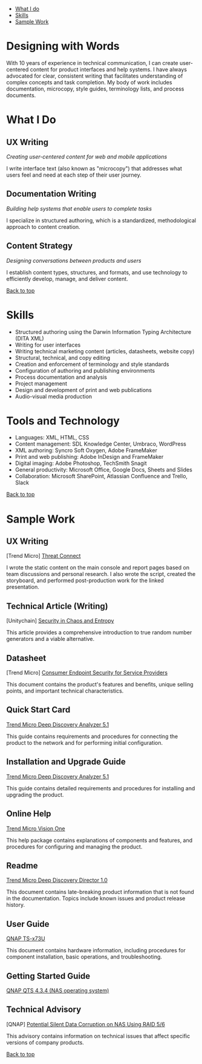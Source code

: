 - [What I do](#what-i-do)
- [Skills](#skills)
- [Sample Work](#sample-work)

# Designing with Words

With 10 years of experience in technical communication, I can create user-centered content for product interfaces and help systems. I have always advocated for clear, consistent writing that facilitates understanding of complex concepts and task completion. My body of work includes documentation, microcopy, style guides, terminology lists, and process documents.

# What I Do

## UX Writing

_Creating user-centered content for web and mobile applications_

I write interface text (also known as "microcopy") that addresses what users feel and need at each step of their user journey.

## Documentation Writing

_Building help systems that enable users to complete tasks_

I specialize in structured authoring, which is a standardized, methodological approach to content creation.

## Content Strategy

_Designing conversations between products and users_

I establish content types, structures, and formats, and use technology to efficiently develop, manage, and deliver content.

[Back to top](#designing-with-words)

# Skills

- Structured authoring using the Darwin Information Typing Architecture (DITA XML)
- Writing for user interfaces
- Writing technical marketing content (articles, datasheets, website copy)
- Structural, technical, and copy editing
- Creation and enforcement of terminology and style standards
- Configuration of authoring and publishing environments
- Process documentation and analysis
- Project management
- Design and development of print and web publications
- Audio-visual media production

# Tools and Technology

- Languages: XML, HTML, CSS
- Content management: SDL Knowledge Center, Umbraco, WordPress
- XML authoring: Syncro Soft Oxygen, Adobe FrameMaker
- Print and web publishing: Adobe InDesign and FrameMaker
- Digital imaging: Adobe Photoshop, TechSmith Snagit
- General productivity: Microsoft Office, Google Docs, Sheets and Slides
- Collaboration: Microsoft SharePoint, Atlassian Confluence and Trello, Slack

[Back to top](#designing-with-words)

# Sample Work

## UX Writing

[Trend Micro] [Threat Connect](https://youtu.be/kUDFTyvd_HM)  

I wrote the static content on the main console and report pages based on team discussions and personal research. I also wrote the script, created the storyboard, and performed post-production work for the linked presentation.

## Technical Article (Writing)

[Unitychain] [Security in Chaos and Entropy](https://www.unitychain.io/blog/true-random-number-generators/)

This article provides a comprehensive introduction to true random number generators and a viable alternative.

## Datasheet

[Trend Micro] [Consumer Endpoint Security for Service Providers](https://github.com/jillian-maroket/profile/blob/a9c1f0f3e7eff95d34860c70a27ddb616048d15d/docs/xsp-consumer-endpoint-security-datasheet-en.pdf)

This document contains the product's features and benefits, unique selling points, and important technical characteristics.

## Quick Start Card

[Trend Micro Deep Discovery Analyzer 5.1](https://github.com/jillian-maroket/profile/blob/40ae0e605d7083d0c300471e01aa453f03b16cbd/docs/ddan_5.1_qsc.pdf)

This guide contains requirements and procedures for connecting the product to the network and for performing initial configuration.

## Installation and Upgrade Guide

[Trend Micro Deep Discovery Analyzer 5.1](https://github.com/jillian-maroket/profile/blob/40ae0e605d7083d0c300471e01aa453f03b16cbd/docs/ddan_5.1_iug.pdf)

This guide contains detailed requirements and procedures for installing and upgrading the product.

## Online Help

[Trend Micro Vision One](https://docs.trendmicro.com/en-us/enterprise/trend-micro-xdr-online-help/assessment-part.aspx)

This help package contains explanations of components and features, and procedures for configuring and managing the product.

## Readme

[Trend Micro Deep Discovery Director 1.0](https://github.com/jillian-maroket/profile/blob/40ae0e605d7083d0c300471e01aa453f03b16cbd/docs/ddd_1.0_readme.txt)

This document contains late-breaking product information that is not found in the documentation. Topics include known issues and product release history.

## User Guide

[QNAP TS-x73U](https://github.com/jillian-maroket/profile/blob/40ae0e605d7083d0c300471e01aa453f03b16cbd/docs/TS-x73U-UG-06-en.pdf)

This document contains hardware information, including procedures for component installation, basic operations, and troubleshooting.

## Getting Started Guide

[QNAP QTS 4.3.4 (NAS operating system)](https://github.com/jillian-maroket/profile/blob/40ae0e605d7083d0c300471e01aa453f03b16cbd/docs/QTS4.3.4_GSG_en.pdf)

## Technical Advisory

[QNAP] [Potential Silent Data Corruption on NAS Using RAID 5/6](https://www.qnap.com/en/technical-advisory/tec-201707-01)

This advisory contains information on technical issues that affect specific versions of company products.

[Back to top](#designing-with-words)
